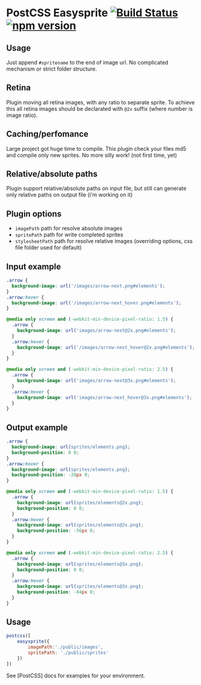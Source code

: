 

# PostCSS Easysprite [![Build Status](https://travis-ci.org/glebmachine/postcss-easysprites.svg?branch=master)](https://travis-ci.org/glebmachine/postcss-easysprites) [![npm version](https://badge.fury.io/js/postcss-easysprites.svg)](http://badge.fury.io/js/postcss-easysprites)


## Usage
Just append `#spritename` to the end of image url. No complicated mechanism or strict folder structure.

## Retina
Plugin moving all retina images, with any ratio to separate sprite. To achieve this all retina images should be declarated with `@2x` suffix (where number is image ratio).

## Caching/perfomance
Large project got huge time to compile. This plugin check your files md5 and compile only new sprites. No more silly work! (not first time, yet)

## Relative/absolute paths
Plugin support relative/absolute paths on input file, but still can generate only relative paths on output file (i'm working on it)

## Plugin options
 - `imagePath` path for resolve absolute images
 - `spritePath` path for write completed sprites
 - `stylesheetPath` path for resolve relative images (overriding options, css file folder used for default)

## Input example
```css
.arrow {
  background-image: url('/images/arrow-next.png#elements');
}
.arrow:hover {
  background-image: url('/images/arrow-next_hover.png#elements');
}

@media only screen and (-webkit-min-device-pixel-ratio: 1.5) {
  .arrow {
    background-image: url('images/arrow-next@2x.png#elements');
  }
  .arrow:hover {
    background-image: url('/images/arrow-next_hover@2x.png#elements');
  }
}

@media only screen and (-webkit-min-device-pixel-ratio: 2.5) {
  .arrow {
    background-image: url('images/arrow-next@3x.png#elements');
  }
  .arrow:hover {
    background-image: url('images/arrow-next_hover@3x.png#elements');
  }
}
```

## Output example
```css
.arrow { 
  background-image: url(sprites/elements.png); 
  background-position: 0 0;
}
.arrow:hover { 
  background-image: url(sprites/elements.png); 
  background-position: -28px 0;
}

@media only screen and (-webkit-min-device-pixel-ratio: 1.5) {
  .arrow { 
    background-image: url(sprites/elements@2x.png); 
    background-position: 0 0;
  }
  .arrow:hover { 
    background-image: url(sprites/elements@2x.png); 
    background-position: -56px 0;
  }
}

@media only screen and (-webkit-min-device-pixel-ratio: 2.5) {
  .arrow { 
    background-image: url(sprites/elements@3x.png); 
    background-position: 0 0;
  }
  .arrow:hover { 
    background-image: url(sprites/elements@3x.png); 
    background-position: -84px 0;
  }
}
```

## Usage

```js
postcss([ 
    easysprite({
        imagePath:'./public/images', 
        spritePath: './public/sprites'
    })
])
```

See [PostCSS] docs for examples for your environment.
